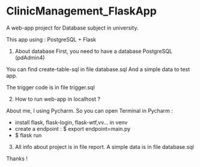 # ClinicManagement_FlaskApp
A web-app project for Database subject in university.


This app using : PostgreSQL + Flask

1. About database
First, you need to have a database PostgreSQL (pdAdmin4)

You can find create-table-sql in file database.sql
And a simple data to test app.

The trigger code is in file trigger.sql


2. How to run web-app in localhost ?

About me, I using Pycharm. So you can open Terminal in Pycharm :
+ install flask, flask-login, flask-wtf,vv... in venv
+ create a endpoint : $ export endpoint=main.py
+ $ flask run

3. All info about project is in file report. A simple data is in file database.sql

Thanks !
